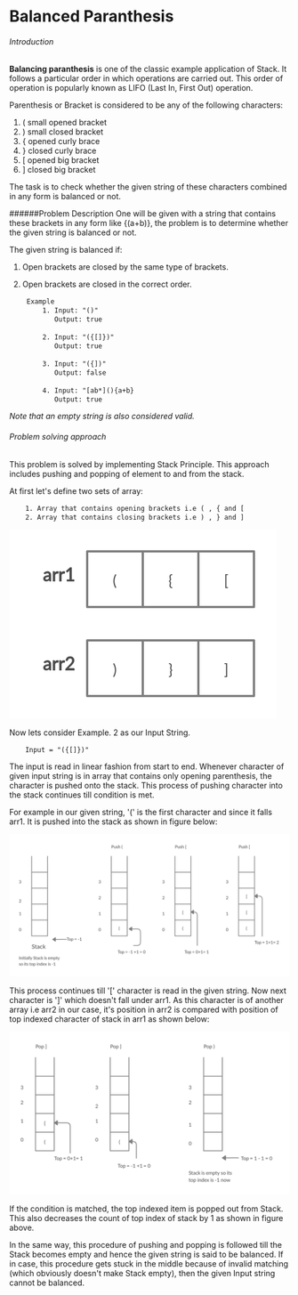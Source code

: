 # Balanced Paranthesis
###### Introduction
**Balancing paranthesis** is one of the classic example application of Stack. It follows a particular order
in which operations are carried out. This order of operation is popularly known as LIFO (Last In, First Out) operation.

Parenthesis or Bracket is considered to be any of the following characters: 
1. ( small opened bracket
2. ) small closed bracket
3. {  opened curly brace
4. }  closed curly brace
5. [  opened big bracket
6. ]  closed big bracket 

The task is to check whether the given string of these characters combined in any form is balanced or not.

######Problem Description
One will be given with a string that contains these brackets in any form like {(a+b)}, the problem is to determine whether the given string is balanced or not.

The given string is balanced if:
1. Open brackets are closed by the same type of brackets.
2. Open brackets are closed in the correct order.


        Example
            1. Input: "()"
               Output: true
   
            2. Input: "({[]})"
               Output: true
   
            3. Input: "({])"
               Output: false
               
            4. Input: "[ab*](){a+b}
               Output: true

_Note that an empty string is also considered valid._

###### Problem solving approach
This problem is solved by implementing Stack Principle. This approach includes pushing and popping of element to and from the stack.

At first let's define two sets of array:
        
        
        1. Array that contains opening brackets i.e ( , { and [
        2. Array that contains closing brackets i.e ) , } and ]
   ![Push](Array.jpg)

Now lets consider Example. 2 as our Input String.

        Input = "({[]})"
       
The input is read in linear fashion from start to end. Whenever character of given input string
is in array that contains only opening parenthesis, the character is pushed onto the stack. This process of pushing character into the stack continues till condition is met.

For example in our given string, '(' is the first character and since it falls arr1. It is pushed into the stack as shown in figure below:

![Push](Push.jpg)

This process continues till '[' character is read in the given string. Now next character is ']' which
doesn't fall under arr1. As this character is of another array i.e arr2 in our case, it's position in arr2 is compared with position of top indexed
character of stack in arr1 as shown below:

![Push](Pop.jpg)

If the condition is matched, the top indexed item is popped out from Stack. This also decreases the count of top index of stack by 1 as shown in figure above.

In the same way, this procedure of pushing and popping is followed till the Stack becomes empty and hence the given string is said to be balanced. If in case, this procedure gets stuck in the middle because of invalid matching (which obviously doesn't make Stack empty), then the given Input string cannot be balanced.